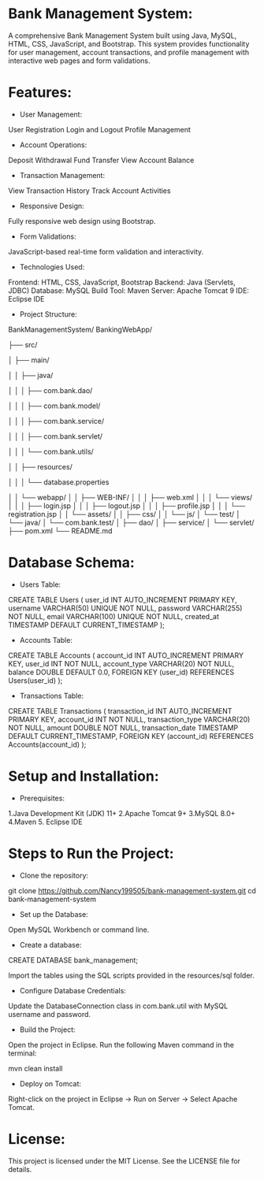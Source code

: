 # Bank Management System:

A comprehensive Bank Management System built using Java, MySQL, HTML, CSS, JavaScript, and Bootstrap.
This system provides functionality for user management, account transactions, and profile management with interactive web pages and form validations.

# Features:

* User Management: 

User Registration
Login and Logout
Profile Management

* Account Operations:

Deposit
Withdrawal
Fund Transfer
View Account Balance

* Transaction Management:

View Transaction History
Track Account Activities

* Responsive Design:
  
Fully responsive web design using Bootstrap.

* Form Validations:
  
JavaScript-based real-time form validation and interactivity.

* Technologies Used: 

Frontend: HTML, CSS, JavaScript, Bootstrap
Backend: Java (Servlets, JDBC)
Database: MySQL
Build Tool: Maven
Server: Apache Tomcat 9
IDE: Eclipse IDE

* Project Structure:

BankManagementSystem/
BankingWebApp/

├── src/

│   ├── main/

│   │   ├── java/

│   │   │   ├── com.bank.dao/

│   │   │   ├── com.bank.model/

│   │   │   ├── com.bank.service/

│   │   │   ├── com.bank.servlet/

│   │   │   └── com.bank.utils/

│   │   ├── resources/

│   │   │     └── database.properties

│   │   └── webapp/
│   │       ├── WEB-INF/
│   │       │   ├── web.xml
│   │       │   └── views/
│   │       │       ├── login.jsp
│   │       │       ├── logout.jsp
│   │       │       ├── profile.jsp
│   │       │       └── registration.jsp
│   │       └── assets/
│   │           ├── css/
│   │           └── js/
│   └── test/
│       └── java/
│           └── com.bank.test/
│               ├── dao/
│               ├── service/
│               └── servlet/
├── pom.xml
└── README.md
                         


# Database Schema: 

* Users Table:

CREATE TABLE Users (
    user_id INT AUTO_INCREMENT PRIMARY KEY,
    username VARCHAR(50) UNIQUE NOT NULL,
    password VARCHAR(255) NOT NULL,
    email VARCHAR(100) UNIQUE NOT NULL,
    created_at TIMESTAMP DEFAULT CURRENT_TIMESTAMP
);

* Accounts Table:

CREATE TABLE Accounts (
    account_id INT AUTO_INCREMENT PRIMARY KEY,
    user_id INT NOT NULL,
    account_type VARCHAR(20) NOT NULL,
    balance DOUBLE DEFAULT 0.0,
    FOREIGN KEY (user_id) REFERENCES Users(user_id)
);

* Transactions Table:

CREATE TABLE Transactions (
    transaction_id INT AUTO_INCREMENT PRIMARY KEY,
    account_id INT NOT NULL,
    transaction_type VARCHAR(20) NOT NULL,
    amount DOUBLE NOT NULL,
    transaction_date TIMESTAMP DEFAULT CURRENT_TIMESTAMP,
    FOREIGN KEY (account_id) REFERENCES Accounts(account_id)
);

# Setup and Installation: 

* Prerequisites:
  
1.Java Development Kit (JDK) 11+
2.Apache Tomcat 9+
3.MySQL 8.0+
4.Maven
5. Eclipse IDE

# Steps to Run the Project: 

* Clone the repository:

git clone https://github.com/Nancy199505/bank-management-system.git
cd bank-management-system

* Set up the Database:

Open MySQL Workbench or command line.

* Create a database:

CREATE DATABASE bank_management;

Import the tables using the SQL scripts provided in the resources/sql folder.

* Configure Database Credentials:

Update the DatabaseConnection class in com.bank.util with MySQL username and password.

* Build the Project:

Open the project in Eclipse.
Run the following Maven command in the terminal:

mvn clean install

* Deploy on Tomcat:

Right-click on the project in Eclipse → Run on Server → Select Apache Tomcat.


# License:

This project is licensed under the MIT License. See the LICENSE file for details.








